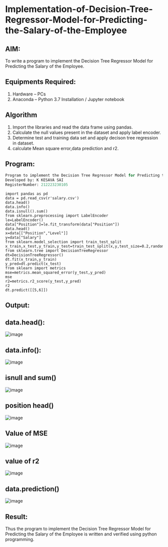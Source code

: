 # Implementation-of-Decision-Tree-Regressor-Model-for-Predicting-the-Salary-of-the-Employee

## AIM:
To write a program to implement the Decision Tree Regressor Model for Predicting the Salary of the Employee.

## Equipments Required:
1. Hardware – PCs
2. Anaconda – Python 3.7 Installation / Jupyter notebook

## Algorithm
1. Import the libraries and read the data frame using pandas.
2. Calculate the null values present in the dataset and apply label encoder.
3. Determine test and training data set and apply decison tree regression in dataset.
4. calculate Mean square error,data prediction and r2.

## Program:
```py
Program to implement the Decision Tree Regressor Model for Predicting the Salary of the Employee.
Developed by: K KESAVA SAI
RegisterNumber: 212223230105
```
```PY
import pandas as pd
data = pd.read_csv(r'salary.csv')
data.head()
data.info()
data.isnull().sum()
from sklearn.preprocessing import LabelEncoder
le=LabelEncoder()
data["Position"]=le.fit_transform(data["Position"])
data.head()
x=data[["Position","Level"]]
y=data["Salary"]
from sklearn.model_selection import train_test_split
x_train,x_test,y_train,y_test=train_test_split(x,y,test_size=0.2,random_state=2)
from sklearn.tree import DecisionTreeRegressor
dt=DecisionTreeRegressor()
dt.fit(x_train,y_train)
y_pred=dt.predict(x_test)
from sklearn import metrics
mse=metrics.mean_squared_error(y_test,y_pred)
mse
r2=metrics.r2_score(y_test,y_pred) 
r2
dt.predict([[5,6]])
```

## Output:
## data.head():
![image](https://github.com/Kesavasai20/Implementation-of-Decision-Tree-Regressor-Model-for-Predicting-the-Salary-of-the-Employee/assets/138849303/c0df42cc-1840-43af-9326-c5f653b70873)
## data.info():
![image](https://github.com/Kesavasai20/Implementation-of-Decision-Tree-Regressor-Model-for-Predicting-the-Salary-of-the-Employee/assets/138849303/43f82072-f0fd-4ca5-8e71-be256bb5dad5)
## isnull and sum()
![image](https://github.com/Kesavasai20/Implementation-of-Decision-Tree-Regressor-Model-for-Predicting-the-Salary-of-the-Employee/assets/138849303/d484497c-7201-4c8e-981b-983c34779eb7)
## position head()
![image](https://github.com/Kesavasai20/Implementation-of-Decision-Tree-Regressor-Model-for-Predicting-the-Salary-of-the-Employee/assets/138849303/3a73b376-2677-4531-840c-a0029c4cfae2)
## Value of MSE
![image](https://github.com/Kesavasai20/Implementation-of-Decision-Tree-Regressor-Model-for-Predicting-the-Salary-of-the-Employee/assets/138849303/2429dcda-d459-4048-b08a-27da60c2c847)
## value of r2
![image](https://github.com/Kesavasai20/Implementation-of-Decision-Tree-Regressor-Model-for-Predicting-the-Salary-of-the-Employee/assets/138849303/176808fc-2e4d-40a8-a8ae-d56b0c5744de)
## data.prediction()
![image](https://github.com/Kesavasai20/Implementation-of-Decision-Tree-Regressor-Model-for-Predicting-the-Salary-of-the-Employee/assets/138849303/035d1bfa-805d-417e-9227-713d4bf62406)

## Result:
Thus the program to implement the Decision Tree Regressor Model for Predicting the Salary of the Employee is written and verified using python programming.

